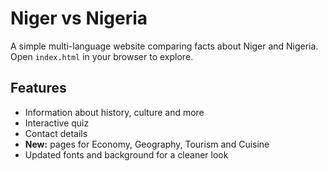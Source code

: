 # Niger vs Nigeria

A simple multi-language website comparing facts about Niger and Nigeria.
Open `index.html` in your browser to explore.

## Features
- Information about history, culture and more
- Interactive quiz
- Contact details
- **New:** pages for Economy, Geography, Tourism and Cuisine
- Updated fonts and background for a cleaner look
